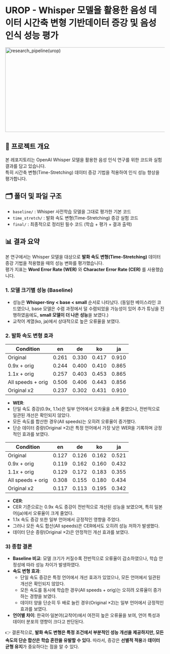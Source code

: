 # UROP - Whisper 모델을 활용한 음성 데이터 시간축 변형 기반데이터 증강 및 음성 인식 성능 평가

<img width="939" height="268" alt="research_pipeline(urop)" src="https://github.com/user-attachments/assets/dab4c8d4-e3fa-4a4b-9fde-f33ebebda4d2" />


## 📌 프로젝트 개요
본 레포지토리는 OpenAI Whisper 모델을 활용한 음성 인식 연구를 위한 코드와 실험 결과를 담고 있습니다.  
특히 시간축 변형(Time-Stretching) 데이터 증강 기법을 적용하여 인식 성능 향상을 평가합니다.

## 🗂️ 폴더 및 파일 구조
- `baseline/` : Whisper 사전학습 모델을 그대로 평가한 기본 코드
- `time_stretch/` : 발화 속도 변형(Time-Stretching) 증강 실험 코드
- `final/` : 최종적으로 정리된 필수 코드 (학습 + 평가 + 결과 출력)

## 📊 결과 요약

본 연구에서는 Whisper 모델을 대상으로 **발화 속도 변형(Time-Stretching)** 데이터 증강 기법을 적용했을 때의 성능 변화를 평가했습니다.  
평가 지표는 **Word Error Rate (WER)** 와 **Character Error Rate (CER)** 를 사용했습니다.

### 1. 모델 크기별 성능 (Baseline)
- 성능은 **Whisper-tiny < base < small** 순서로 나타났다.
  (동일한 베이스라인 코드였으나, base 모델은 수렴 과정에서 덜 수렴되었을 가능성이 있어 추가 튜닝을 진행하였음에도, **small 모델이 더 나은 성능**을 보였다.)  
- 교착어 계열(ko, ja)에서 상대적으로 높은 오류율을 보였다.

### 2. 발화 속도 변형 효과
| Condition        | en    | de    | ko    | ja    |
|------------------|-------|-------|-------|-------|
| Original         | 0.261 | 0.330 | 0.417 | 0.910 |
| 0.9x + orig      | 0.244 | 0.400 | 0.410 | 0.865 |
| 1.1x + orig      | 0.257 | 0.403 | 0.453 | 0.865 |
| All speeds + orig| 0.506 | 0.406 | 0.443 | 0.856 |
| Original x2      | 0.237 | 0.302 | 0.431 | 0.910 |
- **WER**:
- 단일 속도 증강(0.9x, 1.1x)은 일부 언어에서 오차율을 소폭 줄였으나, 전반적으로 일관된 개선은 확인되지 않았다.  
- 모든 속도를 합산한 경우(All speeds)는 오히려 오류율이 증가했다.  
- 단순 데이터 증량(Original ×2)은 특정 언어에서 가장 낮은 WER을 기록하며 긍정적인 효과를 보였다.  


| Condition        | en    | de    | ko    | ja    |
|------------------|-------|-------|-------|-------|
| Original         | 0.127 | 0.126 | 0.162 | 0.521 |
| 0.9x + orig      | 0.119 | 0.162 | 0.160 | 0.432 |
| 1.1x + orig      | 0.129 | 0.172 | 0.183 | 0.355 |
| All speeds + orig| 0.308 | 0.155 | 0.180 | 0.434 |
| Original x2      | 0.117 | 0.113 | 0.195 | 0.342 |
- **CER**:
- CER 기준으로는 0.9x 속도 증강이 전반적으로 개선된 성능을 보였으며, 특히 일본어(ja)에서 오류율이 크게 줄었다.  
- 1.1x 속도 증강 또한 일부 언어에서 긍정적인 영향을 주었다.  
- 그러나 모든 속도 합산(All speeds)은 CER에서도 오히려 성능 저하가 발생했다.  
- 데이터 단순 증량(Original ×2)은 안정적인 개선 효과를 보였다.

### 3) 종합 결론
- **Baseline 비교**: 모델 크기가 커질수록 전반적으로 오류율이 감소하였으나, 학습 안정성에 따라 성능 차이가 발생하였다.  
- **속도 변형 효과**:  
  - 단일 속도 증강은 특정 언어에서 개선 효과가 있었으나, 모든 언어에서 일관된 개선은 확인되지 않았다.  
  - 모든 속도를 동시에 학습한 경우(All speeds + orig)는 오히려 오류율이 증가하는 경향을 보였다.  
  - 데이터 양을 단순히 두 배로 늘린 경우(Original ×2)는 일부 언어에서 긍정적인 효과를 보였다.  
- **언어별 차이**: 한국어·일본어(교착어)에서 여전히 높은 오류율을 보여, 언어 특성과 데이터 분포의 영향이 크다고 판단된다.

👉 결론적으로, **발화 속도 변형은 특정 조건에서 부분적인 성능 개선을 제공하지만, 모든 속도의 단순 합산은 학습 혼란을 유발할 수 있다.** 따라서, 증강은 **선별적 적용**과 **데이터 균형 유지**가 중요하다는 점을 알 수 있다.
